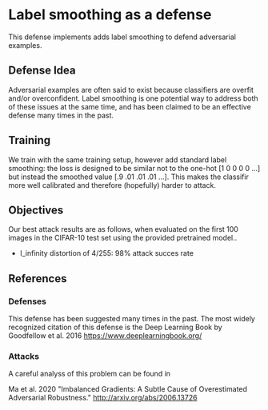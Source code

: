 # Label smoothing as a defense

This defense implements adds label smoothing to defend adversarial examples.


## Defense Idea

Adversarial examples are often said to exist because classifiers are overfit
and/or overconfident. Label smoothing is one potential way to address both of
these issues at the same time, and has been claimed to be an effective
defense many times in the past.


## Training

We train with the same training setup, however add standard label smoothing:
the loss is designed to be similar not to the one-hot [1 0 0 0 0 ...] but instead
the smoothed value [.9 .01 .01 .01 ...]. This makes the classifir more well
calibrated and therefore (hopefully) harder to attack.


## Objectives

Our best attack results are as follows, when evaluated on the first 100 images
in the CIFAR-10 test set using the provided pretrained model..
- l_infinity distortion of 4/255: 98% attack succes rate


## References

### Defenses

This defense has been suggested many times in the past. The most widely recognized
citation of this defense is the Deep Learning Book by Goodfellow et al. 2016
https://www.deeplearningbook.org/


### Attacks

A careful analyss of this problem can be found in

Ma et al. 2020 "Imbalanced Gradients: A Subtle Cause of Overestimated Adversarial Robustness."
http://arxiv.org/abs/2006.13726